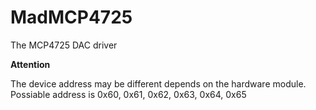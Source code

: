 # MadMCP4725
The MCP4725 DAC driver

**Attention**

The device address may be different depends on the hardware module.
Possiable address is 0x60, 0x61, 0x62, 0x63, 0x64, 0x65
